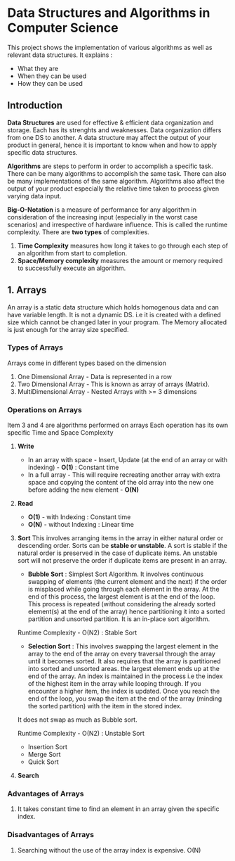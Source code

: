 # Data Structures and Algorithms in Computer Science
This project shows the implementation of various algorithms as well 
as relevant data structures.
It explains : 
- What they are
- When they can be used
- How they can be used

## Introduction
**Data Structures** are used for effective & efficient data organization and storage. Each has its strenghts and weaknesses.
Data organization differs from one DS to another. A data structure may affect the output of your product 
in general, hence it is important to know when and how to apply specific data structures.

**Algorithms** are steps to perform in order to accomplish a specific task. 
There can be many algorithms to accomplish the same task. There can also be many implementations of the same algorithm.
Algorithms also affect the output of your product especially the relative time taken to process given varying data input.

**Big-O-Notation** is a measure of performance for any algorithm in consideration of the increasing input (especially in the worst
 case scenarios) and irrespective of hardware influence. This is called the runtime complexity. 
 There are **two types** of complexities. 
1. **Time Complexity** measures how long it takes to go through each step of an algorithm from start to completion. 
2. **Space/Memory complexity** measures the amount or memory required to successfully execute an algorithm.



## 1. Arrays
An array is a static data structure which holds homogenous data and can have variable length. It is not a dynamic DS.
i.e it is created with a defined size which cannot be changed later in your program. The Memory allocated is just enough 
for the array size specified.

### Types of Arrays
Arrays come in different types based on the dimension

1. One Dimensional Array - Data is represented in a row
2. Two Dimensional Array - This is known as array of arrays (Matrix). 
3. MultiDimensional Array - Nested Arrays with >= 3 dimensions

### Operations on Arrays
Item 3 and 4 are algorithms performed on arrays
Each operation has its own specific Time and Space Complexity

1. **Write** 
    * In an array with space - Insert, Update (at the end of an array or with indexing) - **O(1)** : Constant time
    * In a full array - This will require recreating another array with extra space and copying the content of the old array
    into the new one before adding the new element - **O(N)**
    
    
2. **Read** 
    * **O(1)** - with Indexing : Constant time
    * **O(N)** - without Indexing : Linear time
    
    
3. **Sort** 
This involves arranging items in the array in either natural order or descending order. Sorts can be **stable or unstable**.
A sort is stable if the natural order is preserved in the case of duplicate items. An unstable sort will not preserve the 
order if duplicate items are present in an array.

    * **Bubble Sort** : Simplest Sort Algorithm. It involves continuous swapping of elements (the current element and the next) if 
    the order is misplaced while going through each element in the array. At the end of this process, the largest element is 
    at the end of the loop. This process is repeated (without considering the already sorted element(s) at the end of the array)
    hence partitioning it into a sorted partition and unsorted partition. It is an in-place sort algorithm.
    
    Runtime Complexity - O(N2) : Stable Sort
     
    * **Selection Sort** :  This involves swapping the largest element in the array to the end of the array on every traversal 
    through the array until it becomes sorted. It also requires that the array is partitioned into sorted and unsorted
    areas. the largest element ends up at the end of the array. An index is maintained in the process i.e the index of the 
    highest item in the array while looping through. If you encounter a higher item, the index is updated. Once you reach the end
    of the loop, you swap the item at the end of the array (minding the sorted partition) with the item in the stored index.
    
    It does not swap as much as Bubble sort.
    
    Runtime Complexity - O(N2) : Unstable Sort
    
    * Insertion Sort
    * Merge Sort
    * Quick Sort
    
    
4. **Search** 

### Advantages of Arrays
1. It takes constant time to find an element in an array given the specific index.

### Disadvantages of Arrays
1. Searching without the use of the array index is expensive. O(N)